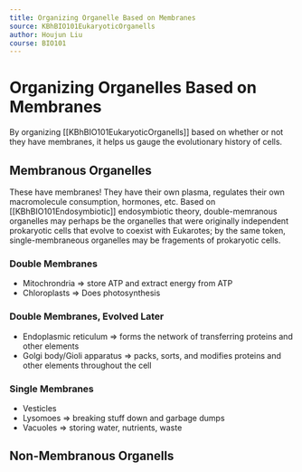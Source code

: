 ```yaml
---
title: Organizing Organelle Based on Membranes
source: KBhBIO101EukaryoticOrganells
author: Houjun Liu
course: BIO101
---
```


# Organizing Organelles Based on Membranes

By organizing [[KBhBIO101EukaryoticOrganells]] based on whether or not they have membranes, it helps us gauge the evolutionary history of cells.

## Membranous Organelles
These have membranes! They have their own plasma, regulates their own macromolecule consumption, hormones, etc. Based on [[KBhBIO101Endosymbiotic]] endosymbiotic theory, double-memranous organelles may perhaps be the organelles that were originally independent prokaryotic cells that evolve to coexist with Eukarotes; by the same token, single-membraneous organelles may be fragements of prokaryotic cells.

### Double Membranes
* Mitochrondria => store ATP and extract energy from ATP
* Chloroplasts => Does photosynthesis

### Double Membranes, Evolved Later
*  Endoplasmic reticulum => forms the network of transferring proteins and other elements
*  Golgi body/Gioli apparatus => packs, sorts, and modifies proteins and other elements throughout the cell

### Single Membranes
* Vesticles
* Lysomoes => breaking stuff down and garbage dumps 
* Vacuoles => storing water, nutrients, waste

## Non-Membranous Organells


